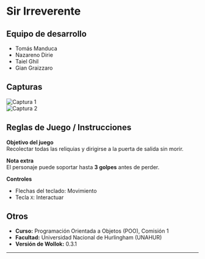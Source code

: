 # Sir Irreverente

## Equipo de desarrollo

- Tomás Manduca
- Nazareno Dirie
- Taiel Ghil
- Gian Graizzaro

## Capturas

![Captura 1]([capturas/2.png])  
![Captura 2]([capturas/1.png])

## Reglas de Juego / Instrucciones

**Objetivo del juego**  
Recolectar todas las reliquias y dirigirse a la puerta de salida sin morir.

**Nota extra**  
El personaje puede soportar hasta **3 golpes** antes de perder.

**Controles**

- Flechas del teclado: Movimiento
- Tecla `X`: Interactuar

## Otros

- **Curso:** Programación Orientada a Objetos (POO), Comisión 1
- **Facultad:** Universidad Nacional de Hurlingham (UNAHUR)
- **Versión de Wollok:** 0.3.1

---
